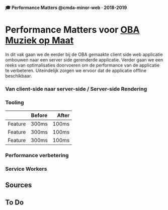 **🎓 Performance Matters @cmda-minor-web · 2018-2019**

# Performance Matters voor [OBA Muziek op Maat ](https://github.com/sterrevangeest/project-1-1819)

In dit vak gaan we de eerder bij de OBA gemaakte client side web applicatie ombouwen naar een server side gerenderde applicatie. Verder gaan we een reeks van optimalisaties doorvoeren om de performance van de applicatie te verbeteren. Uiteindelijk zorgen we ervoor dat de applicatie offline beschikbaar.

<!-- ## Week 1 -->

### Van client-side naar server-side / Server-side Rendering

### Tooling

|         | Before | After |
| ------- | :----: | ----: |
| Feature | 300ms  | 100ms |
| Feature | 300ms  | 100ms |
| Feature | 300ms  | 100ms |

<!-- ## Week 2 -->

### Performance verbetering

<!-- ### Week 3 -->

### Service Workers

## Sources

## To Do

<!-- Add a link to your live demo in Github Pages 🌐-->

<!-- ☝️ replace this description with a description of your own work -->

<!-- Add a nice image here at the end of the week, showing off your shiny frontend 📸 -->

<!-- Maybe a table of contents here? 📚 -->

<!-- How about a section that describes how to install this project? 🤓 -->

<!-- ...but how does one use this project? What are its features 🤔 -->

<!-- What external data source is featured in your project and what are its properties 🌠 -->

<!-- Maybe a checklist of done stuff and stuff still on your wishlist? ✅ -->

<!-- How about a license here? 📜 (or is it a licence?) 🤷 -->
